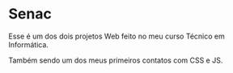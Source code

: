 # Senac

Esse é um dos dois projetos Web feito no meu curso Técnico em Informática.

Também sendo um dos meus primeiros contatos com CSS e JS.
